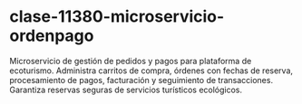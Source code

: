 # clase-11380-microservicio-ordenpago
Microservicio de gestión de pedidos y pagos para plataforma de ecoturismo. Administra carritos de compra, órdenes con fechas de reserva, procesamiento de pagos, facturación y seguimiento de transacciones. Garantiza reservas seguras de servicios turísticos ecológicos.
